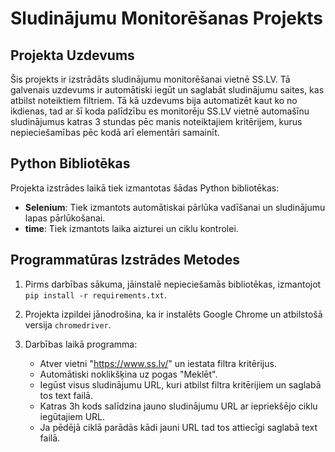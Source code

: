 # Sludinājumu Monitorēšanas Projekts

## Projekta Uzdevums

Šis projekts ir izstrādāts sludinājumu monitorēšanai vietnē SS.LV. Tā galvenais uzdevums ir automātiski iegūt un saglabāt sludinājumu saites, kas atbilst noteiktiem filtriem. 
Tā kā uzdevums bija automatizēt kaut ko no ikdienas, tad ar šī koda palīdzību es monitorēju SS.LV vietnē automašīnu sludinājumus katras 3 stundas pēc manis noteiktajiem kritērijem, kurus nepieciešamības pēc kodā arī elementāri samainīt.

## Python Bibliotēkas

Projekta izstrādes laikā tiek izmantotas šādas Python bibliotēkas:

- **Selenium**: Tiek izmantots automātiskai pārlūka vadīšanai un sludinājumu lapas pārlūkošanai.
- **time**: Tiek izmantots laika aizturei un ciklu kontrolei.

## Programmatūras Izstrādes Metodes

1. Pirms darbības sākuma, jāinstalē nepieciešamās bibliotēkas, izmantojot `pip install -r requirements.txt`.

2. Projekta izpildei jānodrošina, ka ir instalēts Google Chrome un atbilstošā versija `chromedriver`. 

3. Darbības laikā programma:

    - Atver vietni "https://www.ss.lv/" un iestata filtra kritērijus.
    - Automātiski noklikšķina uz pogas "Meklēt".
    - Iegūst visus sludinājumu URL, kuri atbilst filtra kritērijiem un saglabā tos text failā.
    - Katras 3h kods salīdzina jauno sludinājumu URL ar iepriekšējo ciklu iegūtajiem URL.
    - Ja pēdējā ciklā parādās kādi jauni URL tad tos attiecīgi saglabā text failā.
